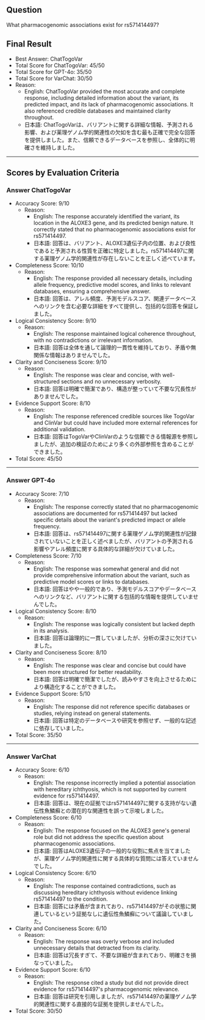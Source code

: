 ## Question

What pharmacogenomic associations exist for rs571414497?

## Final Result

- Best Answer: ChatTogoVar
- Total Score for ChatTogoVar: 45/50
- Total Score for GPT-4o: 35/50
- Total Score for VarChat: 30/50
- Reason:
  - English: ChatTogoVar provided the most accurate and complete response, including detailed information about the variant, its predicted impact, and its lack of pharmacogenomic associations. It also referenced credible databases and maintained clarity throughout.
  - 日本語: ChatTogoVarは、バリアントに関する詳細な情報、予測される影響、および薬理ゲノム学的関連性の欠如を含む最も正確で完全な回答を提供しました。また、信頼できるデータベースを参照し、全体的に明確さを維持しました。

---

## Scores by Evaluation Criteria

### Answer ChatTogoVar
- Accuracy Score: 9/10
  - Reason: 
    - English: The response accurately identified the variant, its location in the ALOXE3 gene, and its predicted benign nature. It correctly stated that no pharmacogenomic associations exist for rs571414497.
    - 日本語: 回答は、バリアント、ALOXE3遺伝子内の位置、および良性であると予測される性質を正確に特定しました。rs571414497に関する薬理ゲノム学的関連性が存在しないことを正しく述べています。
- Completeness Score: 10/10
  - Reason: 
    - English: The response provided all necessary details, including allele frequency, predictive model scores, and links to relevant databases, ensuring a comprehensive answer.
    - 日本語: 回答は、アレル頻度、予測モデルスコア、関連データベースへのリンクを含む必要な詳細をすべて提供し、包括的な回答を保証しました。
- Logical Consistency Score: 9/10
  - Reason: 
    - English: The response maintained logical coherence throughout, with no contradictions or irrelevant information.
    - 日本語: 回答は全体を通して論理的一貫性を維持しており、矛盾や無関係な情報はありませんでした。
- Clarity and Conciseness Score: 9/10
  - Reason: 
    - English: The response was clear and concise, with well-structured sections and no unnecessary verbosity.
    - 日本語: 回答は明確で簡潔であり、構造が整っていて不要な冗長性がありませんでした。
- Evidence Support Score: 8/10
  - Reason: 
    - English: The response referenced credible sources like TogoVar and ClinVar but could have included more external references for additional validation.
    - 日本語: 回答はTogoVarやClinVarのような信頼できる情報源を参照しましたが、追加の検証のためにより多くの外部参照を含めることができました。
- Total Score: 45/50

---

### Answer GPT-4o
- Accuracy Score: 7/10
  - Reason: 
    - English: The response correctly stated that no pharmacogenomic associations are documented for rs571414497 but lacked specific details about the variant's predicted impact or allele frequency.
    - 日本語: 回答は、rs571414497に関する薬理ゲノム学的関連性が記録されていないことを正しく述べましたが、バリアントの予測される影響やアレル頻度に関する具体的な詳細が欠けていました。
- Completeness Score: 7/10
  - Reason: 
    - English: The response was somewhat general and did not provide comprehensive information about the variant, such as predictive model scores or links to databases.
    - 日本語: 回答はやや一般的であり、予測モデルスコアやデータベースへのリンクなど、バリアントに関する包括的な情報を提供していませんでした。
- Logical Consistency Score: 8/10
  - Reason: 
    - English: The response was logically consistent but lacked depth in its analysis.
    - 日本語: 回答は論理的に一貫していましたが、分析の深さに欠けていました。
- Clarity and Conciseness Score: 8/10
  - Reason: 
    - English: The response was clear and concise but could have been more structured for better readability.
    - 日本語: 回答は明確で簡潔でしたが、読みやすさを向上させるためにより構造化することができました。
- Evidence Support Score: 5/10
  - Reason: 
    - English: The response did not reference specific databases or studies, relying instead on general statements.
    - 日本語: 回答は特定のデータベースや研究を参照せず、一般的な記述に依存していました。
- Total Score: 35/50

---

### Answer VarChat
- Accuracy Score: 6/10
  - Reason: 
    - English: The response incorrectly implied a potential association with hereditary ichthyosis, which is not supported by current evidence for rs571414497.
    - 日本語: 回答は、現在の証拠ではrs571414497に関する支持がない遺伝性魚鱗癬との潜在的な関連性を誤って示唆しました。
- Completeness Score: 6/10
  - Reason: 
    - English: The response focused on the ALOXE3 gene's general role but did not address the specific question about pharmacogenomic associations.
    - 日本語: 回答はALOXE3遺伝子の一般的な役割に焦点を当てましたが、薬理ゲノム学的関連性に関する具体的な質問には答えていませんでした。
- Logical Consistency Score: 6/10
  - Reason: 
    - English: The response contained contradictions, such as discussing hereditary ichthyosis without evidence linking rs571414497 to the condition.
    - 日本語: 回答には矛盾が含まれており、rs571414497がその状態に関連しているという証拠なしに遺伝性魚鱗癬について議論していました。
- Clarity and Conciseness Score: 6/10
  - Reason: 
    - English: The response was overly verbose and included unnecessary details that detracted from its clarity.
    - 日本語: 回答は冗長すぎて、不要な詳細が含まれており、明確さを損なっていました。
- Evidence Support Score: 6/10
  - Reason: 
    - English: The response cited a study but did not provide direct evidence for rs571414497's pharmacogenomic relevance.
    - 日本語: 回答は研究を引用しましたが、rs571414497の薬理ゲノム学的関連性に関する直接的な証拠を提供しませんでした。
- Total Score: 30/50